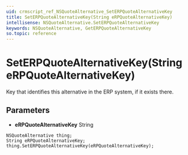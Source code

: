 ```yaml
---
uid: crmscript_ref_NSQuoteAlternative_SetERPQuoteAlternativeKey
title: SetERPQuoteAlternativeKey(String eRPQuoteAlternativeKey)
intellisense: NSQuoteAlternative.SetERPQuoteAlternativeKey
keywords: NSQuoteAlternative, GetERPQuoteAlternativeKey
so.topic: reference
---
```


# SetERPQuoteAlternativeKey(String eRPQuoteAlternativeKey)

Key that identifies this alternative in the ERP system, if it exists there.

## Parameters

* **eRPQuoteAlternativeKey** String

```crmscript
NSQuoteAlternative thing;
String eRPQuoteAlternativeKey;
thing.SetERPQuoteAlternativeKey(eRPQuoteAlternativeKey);
```

